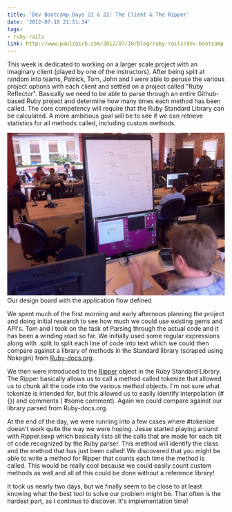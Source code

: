 ```yaml
---
title: 'Dev Bootcamp Days 21 & 22: The Client & The Ripper'
date: '2012-07-10 21:51:34'
tags:
- ruby-rails
link: http://www.paulzaich.com/2012/07/10/blog/ruby-rails/dev-bootcamp-days-21-22-the-client/
---
```


This week is dedicated to working on a larger scale project with an imaginary client (played by one of the instructors). After being split at random into teams, Patrick, Tom, John and I were able to peruse the various project options with each client and settled on a project called "Ruby Reflector". Basically we need to be able to parse through an entire Github-based Ruby project and determine how many times each method has been called. The core competency will require that the Ruby Standard Library can be calculated. A more ambitious goal will be to see if we can retrieve statistics for all methods called, including custom methods.


![](/images/blog/2012-07-11-dev-bootcamp-days-21-22.jpg)
Our design board with the application flow defined

We spent much of the first morning and early afternoon planning the project and doing initial research to see how much we could use existing gems and API's. Tom and I took on the task of Parsing through the actual code and it has been a winding road so far. We initially used some regular expressions along with .split to split each line of code into text which we could then compare against a library of methods in the Standard library (scraped using Nokogiri) from
[Ruby-docs.org](http://ruby-doc.org/core-1.9.3/).

We then were introduced to the
[Ripper](http://www.ruby-doc.org/stdlib-1.9.3/libdoc/ripper/rdoc/Ripper.html) object in the Ruby Standard Library. The Ripper basically allows us to call a method called tokenize that allowed us to chunk all the code into the various method objects. I'm not sure what tokenize is intended for, but this allowed us to easily identify interpolation (#{}) and comments (
#some comment). Again we could compare against our library parsed from Ruby-docs.org.

At the end of the day, we were running into a few cases where #tokenize doesn't work quite the way we were hoping. Jesse started playing around with Ripper.sexp which basically lists all the calls that are made for each bit of code recognized by the Ruby parser. This method will identify the class and the method that has just been called! We discovered that you might be able to write a method for Ripper that counts each time the method is called. This would be
really cool because we could easily count custom methods as well and all of this could be done without a reference library!

It took us nearly two days, but we finally seem to be close to at least knowing what the best tool to solve our problem might be. That often is the hardest part, as I continue to discover. It's implementation time!
